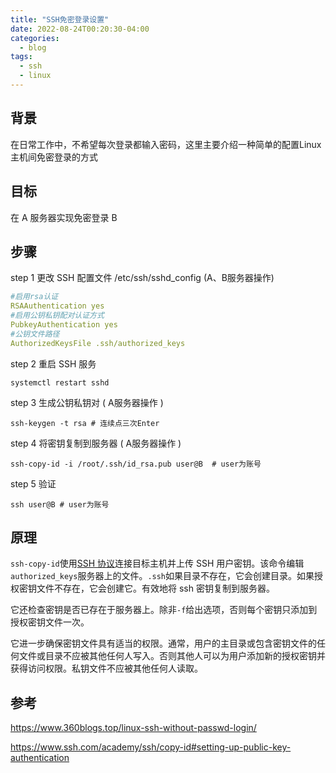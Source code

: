 ```yaml
---
title: "SSH免密登录设置"
date: 2022-08-24T00:20:30-04:00
categories:
  - blog
tags:
  - ssh
  - linux
---
```


## 背景

在日常工作中，不希望每次登录都输入密码，这里主要介绍一种简单的配置Linux主机间免密登录的方式

## 目标

在 A 服务器实现免密登录 B

## 步骤

step  1 更改 SSH 配置文件 /etc/ssh/sshd_config (A、B服务器操作)

```yaml
#启用rsa认证
RSAAuthentication yes
#启用公钥私钥配对认证方式
PubkeyAuthentication yes
#公钥文件路径
AuthorizedKeysFile .ssh/authorized_keys
```

step 2 重启 SSH 服务

```shell
systemctl restart sshd 
```

step 3 生成公钥私钥对 ( A服务器操作 )

```shell
ssh-keygen -t rsa # 连续点三次Enter
```

step 4 将密钥复制到服务器 ( A服务器操作 )

```shell
ssh-copy-id -i /root/.ssh/id_rsa.pub user@B  # user为账号
```

step 5 验证

```shell
ssh user@B # user为账号
```

## 原理

`ssh-copy-id`使用[SSH 协议](https://www.ssh.com/ssh/protocol/)连接目标主机并上传 SSH 用户密钥。该命令编辑`authorized_keys`服务器上的文件。`.ssh`如果目录不存在，它会创建目录。如果授权密钥文件不存在，它会创建它。有效地将 ssh 密钥复制到服务器。

它还检查密钥是否已存在于服务器上。除非`-f`给出选项，否则每个密钥只添加到授权密钥文件一次。

它进一步确保密钥文件具有适当的权限。通常，用户的主目录或包含密钥文件的任何文件或目录不应被其他任何人写入。否则其他人可以为用户添加新的授权密钥并获得访问权限。私钥文件不应被其他任何人读取。

## 参考

https://www.360blogs.top/linux-ssh-without-passwd-login/

https://www.ssh.com/academy/ssh/copy-id#setting-up-public-key-authentication
